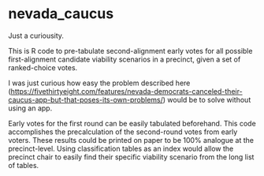 # nevada_caucus
Just a curiousity. 

This is R code to pre-tabulate second-alignment early votes for all possible first-alignment candidate viability scenarios in a precinct, given a set of ranked-choice votes.

I was just curious how easy the problem described here (https://fivethirtyeight.com/features/nevada-democrats-canceled-their-caucus-app-but-that-poses-its-own-problems/) would be to solve without using an app.

Early votes for the first round can be easily tabulated beforehand. This code accomplishes the precalculation of the second-round votes from early voters.  These results could be printed on paper to be 100% analogue at the precinct-level. Using classification tables as an index would allow the precinct chair to easily find their specific viability scenario from the long list of tables.
